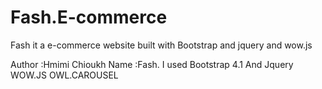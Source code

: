 # Fash.E-commerce
Fash it a e-commerce website built with Bootstrap and jquery and wow.js


Author :Hmimi Chioukh
Name :Fash.
I used 
Bootstrap 4.1 
And Jquery
WOW.JS
OWL.CAROUSEL

